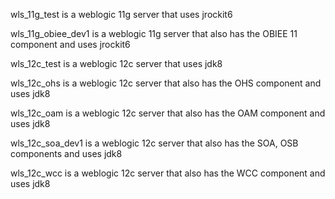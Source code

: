wls_11g_test 			is a weblogic 11g server that uses jrockit6

wls_11g_obiee_dev1 		is a weblogic 11g server that also has the OBIEE 11 component and uses jrockit6

wls_12c_test			is a weblogic 12c server that uses jdk8

wls_12c_ohs				is a weblogic 12c server that also has the OHS component and uses jdk8

wls_12c_oam				is a weblogic 12c server that also has the OAM component and uses jdk8

wls_12c_soa_dev1		is a weblogic 12c server that also has the SOA, OSB components and uses jdk8

wls_12c_wcc				is a weblogic 12c server that also has the WCC component and uses jdk8

